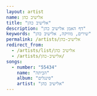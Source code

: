 ```yaml
---
layout: artist
name: אלישיב כהן
title: "אלישיב כהן"
description: "דף האמן אלישיב כהן"
keywords: "שירים, מוזיקה, אלישיב כהן"
permalink: /artists/אלישיב-כהן
redirect_from:
  - /artists/list/אלישיב כהן
  - /artists/אלישיב-כהן/
songs:
  - number: "55434"
    name: "הביתה"
    album: "סינגלים"
    artist: "אלישיב כהן"
---
```


